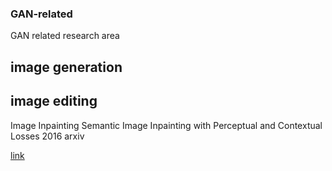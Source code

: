 ### GAN-related
GAN related research area

## image generation

## image editing
Image Inpainting
Semantic Image Inpainting with Perceptual and Contextual Losses  2016 arxiv


[link](http://blog.csdn.net/zhaokaiqiang1992)

